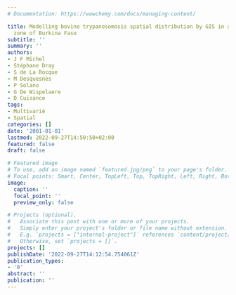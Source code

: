 ```yaml
---
# Documentation: https://wowchemy.com/docs/managing-content/

title: Modelling bovine trypanosomosis spatial distribution by GIS in an agro-pastoral
  zone of Burkina Faso
subtitle: ''
summary: ''
authors:
- J F Michel
- Stéphane Dray
- S de La Rocque
- M Desquesnes
- P Solano
- G De Wispelaere
- D Cuisance
tags:
- Multivarié
- Spatial
categories: []
date: '2001-01-01'
lastmod: 2022-09-27T14:50:50+02:00
featured: false
draft: false

# Featured image
# To use, add an image named `featured.jpg/png` to your page's folder.
# Focal points: Smart, Center, TopLeft, Top, TopRight, Left, Right, BottomLeft, Bottom, BottomRight.
image:
  caption: ''
  focal_point: ''
  preview_only: false

# Projects (optional).
#   Associate this post with one or more of your projects.
#   Simply enter your project's folder or file name without extension.
#   E.g. `projects = ["internal-project"]` references `content/project/deep-learning/index.md`.
#   Otherwise, set `projects = []`.
projects: []
publishDate: '2022-09-27T14:12:54.754061Z'
publication_types:
- '0'
abstract: ''
publication: ''
---
```

